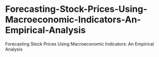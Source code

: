 # Forecasting-Stock-Prices-Using-Macroeconomic-Indicators-An-Empirical-Analysis
Forecasting Stock Prices Using Macroeconomic Indicators: An Empirical Analysis 
